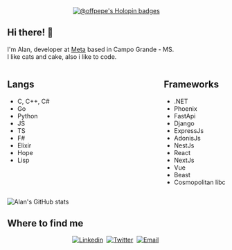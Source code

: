 
<div align="center">

<a href="https://holopin.io/@offpepe">
  <img src="https://holopin.me/offpepe" alt="@offpepe's Holopin badges">
</a>

</div>

## Hi there! 👋

I'm Alan, developer at [Meta](https://www.meta.com.br/) based in Campo Grande - MS.\
I like cats and cake, also i like to code.

	

  
	
<div  style="display: flex; justify-content: space-between">

  
<div>
	
## Langs

- C, C++, C#
- Go
- Python
- JS
- TS
- F#
- Elixir
- Hope
- Lisp
  
</div>
<div>

## Frameworks

- .NET
- Phoenix
- FastApi
- Django
- ExpressJs
- AdonisJs
- NestJs
- React
- NextJs
- Vue
- Beast
- Cosmopolitan libc


</div>
</div>

![Alan's GitHub stats](https://github-readme-stats.vercel.app/api?username=offpepe&count_private=true&show_icons=true&theme=tokyonight)

<div>

<h2  style="font-weight: bold">Where to find me</h2>


<div align="center">

[![Linkedin](https://img.shields.io/badge/LinkedIn-0077B5?style=for-the-badge&logo=linkedin&logoColor=white)](https://www.linkedin.com/in/alanalbuquerq/)&nbsp;
[![Twitter](https://img.shields.io/badge/Twitter-1DA1F2?style=for-the-badge&logo=twitter&logoColor=white)](https://twitter.com/Offplayer_G)&nbsp;
[![Email](https://img.shields.io/badge/Gmail-D14836?style=for-the-badge&logo=gmail&logoColor=white)](mailto:alan.alb.flopes@gmail.com)&nbsp;

</div>
